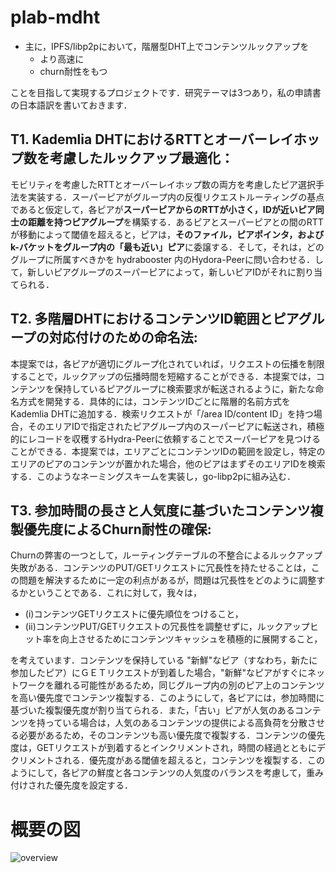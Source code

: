 # plab-mdht
- 主に，IPFS/libp2pにおいて，階層型DHT上でコンテンツルックアップを
  - より高速に
  - churn耐性をもつ
  
ことを目指して実現するプロジェクトです．研究テーマは3つあり，私の申請書の日本語訳を書いておきます．
## T1. Kademlia DHTにおけるRTTとオーバーレイホップ数を考慮したルックアップ最適化：
モビリティを考慮したRTTとオーバーレイホップ数の両方を考慮したピア選択手法を実装する．スーパーピアがグループ内の反復リクエストルーティングの基点であると仮定して，各ピアが**スーパーピアからのRTTが小さく，IDが近いピア同士の距離を持つピアグループ**を構築する．あるピアとスーパーピアとの間のRTTが移動によって閾値を超えると，ピアは，**そのファイル，ピアポインタ，およびk-バケットをグループ内の「最も近い」ピア**に委譲する．そして，それは，どのグループに所属すべきかを hydrabooster 内のHydora-Peerに問い合わせる．して，新しいピアグループのスーパーピアによって，新しいピアIDがそれに割り当てられる．

## T2. 多階層DHTにおけるコンテンツID範囲とピアグループの対応付けのための命名法: 
本提案では，各ピアが適切にグループ化されていれば，リクエストの伝播を制限することで，ルックアップの伝播時間を短縮することができる．本提案では，コンテンツを保持しているピアグループに検索要求が転送されるように，新たな命名方式を開発する．具体的には，コンテンツIDごとに階層的名前方式をKademlia DHTに追加する．検索リクエストが「/area ID/content ID」を持つ場合，そのエリアIDで指定されたピアグループ内のスーパーピアに転送され，積極的にレコードを収穫するHydra-Peerに依頼することでスーパーピアを見つけることができる．本提案では，エリアごとにコンテンツIDの範囲を設定し，特定のエリアのピアのコンテンツが置かれた場合，他のピアはまずそのエリアIDを検索する．このようなネーミングスキームを実装し，go-libp2pに組み込む．

## T3. 参加時間の長さと人気度に基づいたコンテンツ複製優先度によるChurn耐性の確保:
Churnの弊害の一つとして，ルーティングテーブルの不整合によるルックアップ失敗がある．コンテンツのPUT/GETリクエストに冗長性を持たせることは，この問題を解決するために一定の利点があるが，問題は冗長性をどのように調整するかということである．これに対して，我々は，
- (i)コンテンツGETリクエストに優先順位をつけること，
- (ii)コンテンツPUT/GETリクエストの冗長性を調整せずに，ルックアップヒット率を向上させるためにコンテンツキャッシュを積極的に展開すること，

を考えています．コンテンツを保持している "新鮮"なピア（すなわち，新たに参加したピア）にＧＥＴリクエストが到着した場合，"新鮮"なピアがすぐにネットワークを離れる可能性があるため，同じグループ内の別のピア上のコンテンツを高い優先度でコンテンツ複製する．このようにして，各ピアには，参加時間に基づいた複製優先度が割り当てられる．また，「古い」ピアが人気のあるコンテンツを持っている場合は，人気のあるコンテンツの提供による高負荷を分散させる必要があるため，そのコンテンツも高い優先度で複製する．コンテンツの優先度は，GETリクエストが到着するとインクリメントされ，時間の経過とともにデクリメントされる．優先度がある閾値を超えると，コンテンツを複製する．このようにして，各ピアの鮮度と各コンテンツの人気度のバランスを考慮して，重み付けされた優先度を設定する．
# 概要の図
![overview](https://user-images.githubusercontent.com/4952618/92360631-1ade8d00-f128-11ea-84ca-03d3a5bbe12f.jpg)
